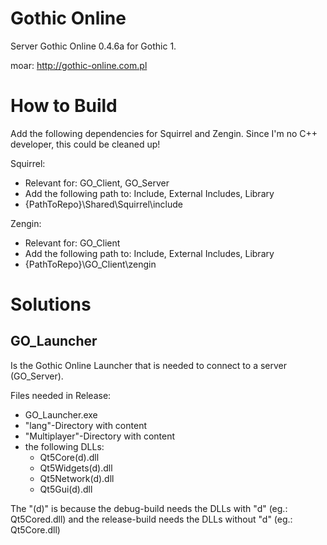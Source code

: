 # Gothic Online
Server Gothic Online 0.4.6a for Gothic 1.

moar: http://gothic-online.com.pl

# How to Build
Add the following dependencies for Squirrel and Zengin.
Since I'm no C++ developer, this could be cleaned up!

Squirrel:
- Relevant for: GO_Client, GO_Server
- Add the following path to: Include, External Includes, Library
- {PathToRepo}\Shared\Squirrel\include

Zengin:
- Relevant for: GO_Client
- Add the following path to: Include, External Includes, Library
- {PathToRepo}\GO_Client\zengin

# Solutions
## GO_Launcher
Is the Gothic Online Launcher that is needed to connect to a server (GO_Server).

Files needed in Release:
- GO_Launcher.exe
- "lang"-Directory with content
- "Multiplayer"-Directory with content
- the following DLLs:
  - Qt5Core(d).dll
  - Qt5Widgets(d).dll
  - Qt5Network(d).dll
  - Qt5Gui(d).dll

The "(d)" is because the debug-build needs the DLLs with "d" (eg.: Qt5Cored.dll) and the release-build needs the DLLs without "d" (eg.: Qt5Core.dll)